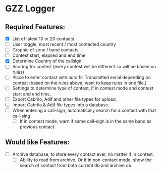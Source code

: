 ﻿# GZZ Logger

## Required Features:
- [x] List of latest 10 or 20 contacts
- [ ] User toggle, most recent / most contacted country
- [ ] Graphic of zone / band contacts
- [ ] Contest start, elapsed and end time
- [x] Determine Country of the callsign.
- [ ] Scoring for contest (every contest will be different so will be based on rules)
- [ ] Place to enter contact with auto fill Transmitted serial depending on contest (based on the rules above, want to keep rules in one file.)
- [ ] Settings to determine type of contest, if in contest mode and contest start and end time.
- [ ] Export Cabrilo, Adif and other file types for upload.
- [ ] Import Cabrilo & Adif file types into a database.
- [ ] When entering a call-sign, automatically search for a contact with that call-sing
	- [ ] If in contest mode, warn if same call-sign is in the same band as previous contact

## Would like Features: 
- [ ] Archive database, to store every contact ever, no matter if in contest.
	- [ ] Ability to read from archive. Or if in non-contact mode, show the search of contact from both current db and archive db.